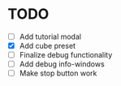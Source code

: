 # TODO

- [ ] Add tutorial modal
- [x] Add cube preset
- [ ] Finalize debug functionality
- [ ] Add debug info-windows
- [ ] Make stop button work

